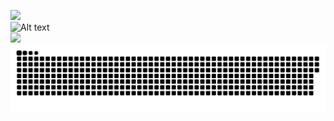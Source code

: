 ![](https://komarev.com/ghpvc/?username=gidsola&style=plastic&color=blueviolet)    
![Alt text](https://c.tenor.com/99HIOHQ0l00AAAAd/tenor.gif)  
![](https://hit.yhype.me/github/profile?account_id=336679)
<a href=#><img src="contributions.svg"></a>
